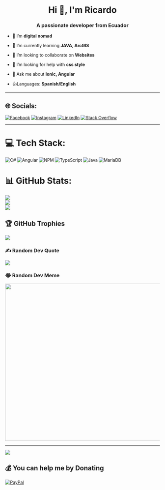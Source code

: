 <h1 align="center">Hi 👋, I'm Ricardo</h1>
<h3 align="center">A passionate developer from Ecuador</h3>



- 🔭 I’m **digital nomad**

- 🌱 I’m currently learning **JAVA, ArcGIS**

- 👯 I’m looking to collaborate on **Websites**

- 🤝 I’m looking for help with **css style**

- 💬 Ask me about **Ionic, Angular**

- 👍Languages: **Spanish/English**

---

## 🌐 Socials:
[![Facebook](https://img.shields.io/badge/Facebook-%231877F2.svg?logo=Facebook&logoColor=white)](https://facebook.com/ricardo.supesilva) [![Instagram](https://img.shields.io/badge/Instagram-%23E4405F.svg?logo=Instagram&logoColor=white)](https://instagram.com/ricardo.scythe_) [![LinkedIn](https://img.shields.io/badge/LinkedIn-%230077B5.svg?logo=linkedin&logoColor=white)](https://linkedin.com/in/ricardo-supe-silva-818ba2144/) [![Stack Overflow](https://img.shields.io/badge/-Stackoverflow-FE7A16?logo=stack-overflow&logoColor=white)](https://stackoverflow.com/users/18569140/ricardo-supe) 

---

# 💻 Tech Stack:
![C#](https://img.shields.io/badge/c%23-%23239120.svg?style=for-the-badge&logo=c-sharp&logoColor=white) ![Angular](https://img.shields.io/badge/angular-%23DD0031.svg?style=for-the-badge&logo=angular&logoColor=white) ![NPM](https://img.shields.io/badge/NPM-%23000000.svg?style=for-the-badge&logo=npm&logoColor=white) ![TypeScript](https://img.shields.io/badge/typescript-%23007ACC.svg?style=for-the-badge&logo=typescript&logoColor=white) ![Java](https://img.shields.io/badge/java-%23ED8B00.svg?style=for-the-badge&logo=java&logoColor=white) ![MariaDB](https://img.shields.io/badge/MariaDB-003545?style=for-the-badge&logo=mariadb&logoColor=white)
# 📊 GitHub Stats:
![](https://github-readme-stats.vercel.app/api?username=Ricardo6904&theme=dark&hide_border=false&include_all_commits=true&count_private=true)<br/>
![](https://github-readme-streak-stats.herokuapp.com/?user=Ricardo6904&theme=dark&hide_border=false)<br/>
![](https://github-readme-stats.vercel.app/api/top-langs/?username=Ricardo6904&theme=dark&hide_border=false&include_all_commits=true&count_private=true&layout=compact)

## 🏆 GitHub Trophies
![](https://github-profile-trophy.vercel.app/?username=Ricardo6904&theme=radical&no-frame=false&no-bg=true&margin-w=4)

### ✍️ Random Dev Quote
![](https://quotes-github-readme.vercel.app/api?type=horizontal&theme=radical)

### 😂 Random Dev Meme
<img src="https://www.thecoderpedia.com/wp-content/uploads/2020/06/Programming-Memes-Programmer-while-sleeping.jpg?x34900" width="512px"/>

---
[![](https://visitcount.itsvg.in/api?id=Ricardo6904&icon=0&color=0)](https://visitcount.itsvg.in)

  ## 💰 You can help me by Donating
  [![PayPal](https://img.shields.io/badge/PayPal-00457C?style=for-the-badge&logo=paypal&logoColor=white)](https://paypal.me/mnzioss@gmail.com) 

  
<!-- Proudly created with GPRM ( https://gprm.itsvg.in ) -->
